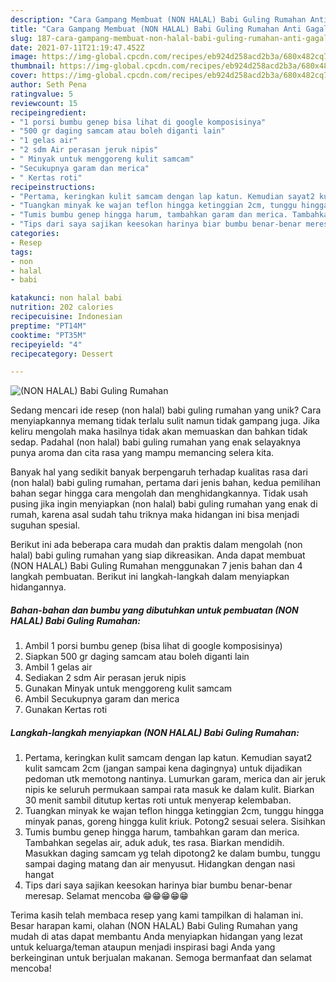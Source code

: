 ```yaml
---
description: "Cara Gampang Membuat (NON HALAL) Babi Guling Rumahan Anti Gagal"
title: "Cara Gampang Membuat (NON HALAL) Babi Guling Rumahan Anti Gagal"
slug: 187-cara-gampang-membuat-non-halal-babi-guling-rumahan-anti-gagal
date: 2021-07-11T21:19:47.452Z
image: https://img-global.cpcdn.com/recipes/eb924d258acd2b3a/680x482cq70/non-halal-babi-guling-rumahan-foto-resep-utama.jpg
thumbnail: https://img-global.cpcdn.com/recipes/eb924d258acd2b3a/680x482cq70/non-halal-babi-guling-rumahan-foto-resep-utama.jpg
cover: https://img-global.cpcdn.com/recipes/eb924d258acd2b3a/680x482cq70/non-halal-babi-guling-rumahan-foto-resep-utama.jpg
author: Seth Pena
ratingvalue: 5
reviewcount: 15
recipeingredient:
- "1 porsi bumbu genep bisa lihat di google komposisinya"
- "500 gr daging samcam atau boleh diganti lain"
- "1 gelas air"
- "2 sdm Air perasan jeruk nipis"
- " Minyak untuk menggoreng kulit samcam"
- "Secukupnya garam dan merica"
- " Kertas roti"
recipeinstructions:
- "Pertama, keringkan kulit samcam dengan lap katun. Kemudian sayat2 kulit samcam 2cm (jangan sampai kena dagingnya) untuk dijadikan pedoman utk memotong nantinya. Lumurkan garam, merica dan air jeruk nipis ke seluruh permukaan sampai rata masuk ke dalam kulit. Biarkan 30 menit sambil ditutup kertas roti untuk menyerap kelembaban."
- "Tuangkan minyak ke wajan teflon hingga ketinggian 2cm, tunggu hingga minyak panas, goreng hingga kulit kriuk. Potong2 sesuai selera. Sisihkan"
- "Tumis bumbu genep hingga harum, tambahkan garam dan merica. Tambahkan segelas air, aduk aduk, tes rasa. Biarkan mendidih. Masukkan daging samcam yg telah dipotong2 ke dalam bumbu, tunggu sampai daging matang dan air menyusut. Hidangkan dengan nasi hangat"
- "Tips dari saya sajikan keesokan harinya biar bumbu benar-benar meresap. Selamat mencoba 😁😁😁😁😁"
categories:
- Resep
tags:
- non
- halal
- babi

katakunci: non halal babi 
nutrition: 202 calories
recipecuisine: Indonesian
preptime: "PT14M"
cooktime: "PT35M"
recipeyield: "4"
recipecategory: Dessert

---
```



![(NON HALAL) Babi Guling Rumahan](https://img-global.cpcdn.com/recipes/eb924d258acd2b3a/680x482cq70/non-halal-babi-guling-rumahan-foto-resep-utama.jpg)

Sedang mencari ide resep (non halal) babi guling rumahan yang unik? Cara menyiapkannya memang tidak terlalu sulit namun tidak gampang juga. Jika keliru mengolah maka hasilnya tidak akan memuaskan dan bahkan tidak sedap. Padahal (non halal) babi guling rumahan yang enak selayaknya punya aroma dan cita rasa yang mampu memancing selera kita.



Banyak hal yang sedikit banyak berpengaruh terhadap kualitas rasa dari (non halal) babi guling rumahan, pertama dari jenis bahan, kedua pemilihan bahan segar hingga cara mengolah dan menghidangkannya. Tidak usah pusing jika ingin menyiapkan (non halal) babi guling rumahan yang enak di rumah, karena asal sudah tahu triknya maka hidangan ini bisa menjadi suguhan spesial.


Berikut ini ada beberapa cara mudah dan praktis dalam mengolah (non halal) babi guling rumahan yang siap dikreasikan. Anda dapat membuat (NON HALAL) Babi Guling Rumahan menggunakan 7 jenis bahan dan 4 langkah pembuatan. Berikut ini langkah-langkah dalam menyiapkan hidangannya.

<!--inarticleads1-->

##### Bahan-bahan dan bumbu yang dibutuhkan untuk pembuatan (NON HALAL) Babi Guling Rumahan:

1. Ambil 1 porsi bumbu genep (bisa lihat di google komposisinya)
1. Siapkan 500 gr daging samcam atau boleh diganti lain
1. Ambil 1 gelas air
1. Sediakan 2 sdm Air perasan jeruk nipis
1. Gunakan  Minyak untuk menggoreng kulit samcam
1. Ambil Secukupnya garam dan merica
1. Gunakan  Kertas roti




<!--inarticleads2-->

##### Langkah-langkah menyiapkan (NON HALAL) Babi Guling Rumahan:

1. Pertama, keringkan kulit samcam dengan lap katun. Kemudian sayat2 kulit samcam 2cm (jangan sampai kena dagingnya) untuk dijadikan pedoman utk memotong nantinya. Lumurkan garam, merica dan air jeruk nipis ke seluruh permukaan sampai rata masuk ke dalam kulit. Biarkan 30 menit sambil ditutup kertas roti untuk menyerap kelembaban.
1. Tuangkan minyak ke wajan teflon hingga ketinggian 2cm, tunggu hingga minyak panas, goreng hingga kulit kriuk. Potong2 sesuai selera. Sisihkan
1. Tumis bumbu genep hingga harum, tambahkan garam dan merica. Tambahkan segelas air, aduk aduk, tes rasa. Biarkan mendidih. Masukkan daging samcam yg telah dipotong2 ke dalam bumbu, tunggu sampai daging matang dan air menyusut. Hidangkan dengan nasi hangat
1. Tips dari saya sajikan keesokan harinya biar bumbu benar-benar meresap. Selamat mencoba 😁😁😁😁😁




Terima kasih telah membaca resep yang kami tampilkan di halaman ini. Besar harapan kami, olahan (NON HALAL) Babi Guling Rumahan yang mudah di atas dapat membantu Anda menyiapkan hidangan yang lezat untuk keluarga/teman ataupun menjadi inspirasi bagi Anda yang berkeinginan untuk berjualan makanan. Semoga bermanfaat dan selamat mencoba!
